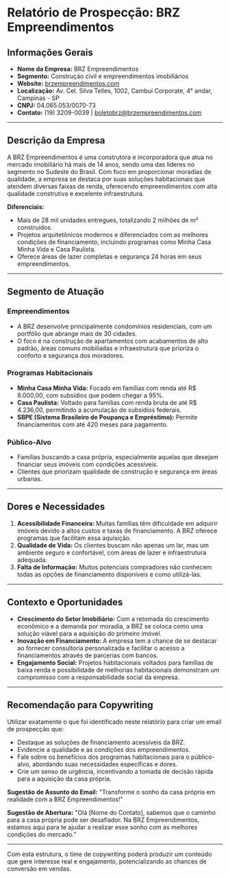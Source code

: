 # Relatório de Prospecção: BRZ Empreendimentos

## Informações Gerais
- **Nome da Empresa:** BRZ Empreendimentos
- **Segmento:** Construção civil e empreendimentos imobiliários
- **Website:** [brzempreendimentos.com](https://www.brzempreendimentos.com)
- **Localização:** Av. Cel. Silva Telles, 1002, Cambuí Corporate, 4° andar, Campinas - SP
- **CNPJ:** 04.065.053/0070-73
- **Contato:** (19) 3209-0039 | boletobrz@brzempreendimentos.com

---

## Descrição da Empresa
A BRZ Empreendimentos é uma construtora e incorporadora que atua no mercado imobiliário há mais de 14 anos, sendo uma das líderes no segmento no Sudeste do Brasil. Com foco em proporcionar moradias de qualidade, a empresa se destaca por suas soluções habitacionais que atendem diversas faixas de renda, oferecendo empreendimentos com alta qualidade construtiva e excelente infraestrutura.

**Diferenciais:**
- Mais de 28 mil unidades entregues, totalizando 2 milhões de m² construídos.
- Projetos arquitetônicos modernos e diferenciados com as melhores condições de financiamento, incluindo programas como Minha Casa Minha Vida e Casa Paulista.
- Oferece áreas de lazer completas e segurança 24 horas em seus empreendimentos.

---

## Segmento de Atuação
### Empreendimentos
- A BRZ desenvolve principalmente condomínios residenciais, com um portfólio que abrange mais de 30 cidades.
- O foco é na construção de apartamentos com acabamentos de alto padrão, áreas comuns mobiliadas e infraestrutura que prioriza o conforto e segurança dos moradores.

### Programas Habitacionais
- **Minha Casa Minha Vida:** Focado em famílias com renda até R$ 8.000,00, com subsídios que podem chegar a 95%.
- **Casa Paulista:** Voltado para famílias com renda bruta de até R$ 4.236,00, permitindo a acumulação de subsídios federais.
- **SBPE (Sistema Brasileiro de Poupança e Empréstimo):** Permite financiamentos com até 420 meses para pagamento.

### Público-Alvo
- Famílias buscando a casa própria, especialmente aquelas que desejam financiar seus imóveis com condições acessíveis.
- Clientes que priorizam qualidade de construção e segurança em áreas urbanas.

---

## Dores e Necessidades
1. **Acessibilidade Financeira:** Muitas famílias têm dificuldade em adquirir imóveis devido a altos custos e taxas de financiamento. A BRZ oferece programas que facilitam essa aquisição.
2. **Qualidade de Vida:** Os clientes buscam não apenas um lar, mas um ambiente seguro e confortável, com áreas de lazer e infraestrutura adequada.
3. **Falta de Informação:** Muitos potenciais compradores não conhecem todas as opções de financiamento disponíveis e como utilizá-las.

---

## Contexto e Oportunidades
- **Crescimento do Setor Imobiliário:** Com a retomada do crescimento econômico e a demanda por moradia, a BRZ se coloca como uma solução viável para a aquisição do primeiro imóvel.
- **Inovação em Financiamento:** A empresa tem a chance de se destacar ao fornecer consultoria personalizada e facilitar o acesso a financiamentos através de parcerias com bancos.
- **Engajamento Social:** Projetos habitacionais voltados para famílias de baixa renda e possibilidade de melhorias habitacionais demonstram um compromisso com a responsabilidade social da empresa.

---

## Recomendação para Copywriting
Utilizar exatamente o que foi identificado neste relatório para criar um email de prospecção que:
- Destaque as soluções de financiamento acessíveis da BRZ.
- Evidencie a qualidade e as condições dos empreendimentos.
- Fale sobre os benefícios dos programas habitacionais para o público-alvo, abordando suas necessidades específicas e dores.
- Crie um senso de urgência, incentivando a tomada de decisão rápida para a aquisição da casa própria.

**Sugestão de Assunto do Email:** "Transforme o sonho da casa própria em realidade com a BRZ Empreendimentos!"

**Sugestão de Abertura:**
"Olá [Nome do Contato], sabemos que o caminho para a casa própria pode ser desafiador. Na BRZ Empreendimentos, estamos aqui para te ajudar a realizar esse sonho com as melhores condições do mercado."

---

Com esta estrutura, o time de copywriting poderá produzir um conteúdo que gere interesse real e engajamento, potencializando as chances de conversão em vendas.